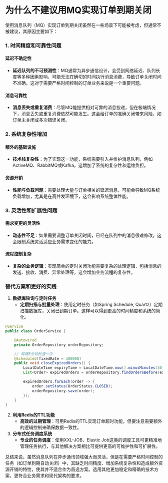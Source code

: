 # 为什么不建议用MQ实现订单到期关闭

使用消息队列（MQ）实现订单到期关闭虽然在一些场景下可能被考虑，但通常不被建议，其原因主要如下：

### 1. 时间精度和可靠性问题

#### 延迟不确定性

+ **延迟队列的不可预测性**：MQ通常为异步通信设计，会受到网络延迟、队列长度等多种因素影响，可能无法在确切的时间执行消息消费，导致订单关闭时间不准确。这对于需要严格时间控制的订单业务来说是一个重要问题。

#### 消息可靠性

+ **消息丢失或重复消费**：尽管MQ能提供相对可靠的消息投递，但在极端情况下，消息丢失或重复消费依然可能发生。这会给订单的准确关闭带来风险，如订单未关闭或多次错误关闭。

### 2. 系统复杂性增加

#### 额外的基础设施

+ **技术栈复杂性**：为了实现这一功能，系统需要引入并维护消息队列，例如ActiveMQ、RabbitMQ或Kafka，这增加了系统的复杂性和运维负担。

#### 资源开销

+ **性能与负载问题**：需要处理大量与订单相关的延迟消息，可能会导致MQ系统负载增加，尤其是在高并发环境下，这会影响系统整体性能。

### 3. 灵活性和扩展性问题

#### 需求变更的灵活性

+ **动态性不足**：如果需要调整订单关闭时间，已经在队列中的消息很难修改。这会限制系统灵活适应业务需求变化的能力。

#### 流程控制复杂

+ **复杂的业务逻辑**：实现简单的定时关闭功能需要复杂的处理逻辑，包括消息的发送、接收、消费、异常处理等，这会增加业务流程的复杂性。

### 替代方案和更好的实践

1. **数据库轮询与定时任务**
    + **定期扫描与批量处理**：使用定时任务（如Spring Schedule, Quartz）定期扫描数据库，关闭已到期订单。这样可以得到更高的时间精度和系统的简化。

```java
@Service  
public class OrderService {  

    @Autowired  
    private OrderRepository orderRepository;  

    // 每隔5分钟检查一次  
    @Scheduled(fixedRate = 300000)  
    public void closeExpiredOrders() {  
        LocalDateTime expiryTime = LocalDateTime.now().minusMinutes(30);  
        List<Order> expiredOrders = orderRepository.findOrdersBefore(expiryTime, OrderStatus.PENDING);  

        expiredOrders.forEach(order -> {  
            order.setStatus(OrderStatus.CLOSED);  
            orderRepository.save(order);  
        });  
    }  
}
```

2. **利用Redis的TTL功能**
    + **高效的过期管理**：可用Redis的TTL实现订单超时功能，但要注意需要额外的逻辑控制来确保数据一致性。
3. **分布式任务调度系统**
    + **专业的任务调度**：使用XXL-JOB、Elastic Job这类的调度工具可更精准地管理任务执行，与其他解决方案相比可提供更高的可维护性和可扩展性。

总结来说，虽然消息队列在异步通讯领域强大而灵活，但是在需要严格时间控制的任务（如订单到期自动关闭）中，其缺乏时间精度、增加系统复杂性和造成额外资源开销的特性，使其并不适合作为首选方案。选用其他更加稳定和精确的技术方案，更符合业务需求和现代架构的要求。
